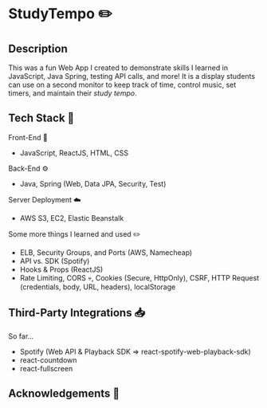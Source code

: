 # StudyTempo ✏️

## Description
This was a fun Web App I created to demonstrate skills I learned in JavaScript,
Java Spring, testing API calls, and more! It is a display students can use on a 
second monitor to keep track of time, control music, set timers, and maintain 
their _study tempo_.

## Tech Stack 🥞
Front-End 📲
* JavaScript, ReactJS, HTML, CSS

Back-End ⚙️
* Java, Spring (Web, Data JPA, Security, Test)

Server Deployment ☁️
* AWS S3, EC2, Elastic Beanstalk

Some more things I learned and used ✏️
* ELB, Security Groups, and Ports (AWS, Namecheap)
* API vs. SDK (Spotify)
* Hooks & Props (ReactJS)
* Rate Limiting, CORS 💀, Cookies (Secure, HttpOnly), CSRF, HTTP Request (credentials, body, URL, headers), localStorage

## Third-Party Integrations 📥
So far...
* Spotify (Web API & Playback SDK => react-spotify-web-playback-sdk)
* react-countdown
* react-fullscreen

## Acknowledgements 🙌
